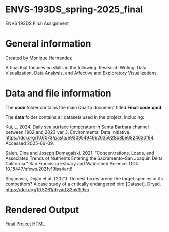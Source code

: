 # ENVS-193DS_spring-2025_final

ENVS 193DS Final Assignment

# General information

Created by Monique Hernandez

A final that focuses on skills in the following: Research Writing, Data Visualization, Data Analysis, and Affective and Exploratory Visualizations.

# Data and file information

The **code** folder contains the main Quarto document titled **Final-code.qmd**.

The **data** folder contains all datasets used in the project, including:

Kui, L. 2024. Daily sea surface temperature in Santa Barbara channel between 1982 and 2023 ver 3. Environmental Data Initiative. https://doi.org/10.6073/pasta/e930954949b2635928b8be6824630f84. Accessed 2025-06-09.

Saleh, Dina and Joseph Domagalski. 2021. “Concentrations, Loads, and Associated Trends of Nutrients Entering the Sacramento–San Joaquin Delta, California.” San Francisco Estuary and Watershed Science. DOI: 10.15447/sfews.2021v19iss4art6.

 Stojanovic, Dejan et al. (2021). Do nest boxes breed the target species or its competitors? A case study of a critically endangered bird [Dataset]. Dryad. https://doi.org/10.5061/dryad.83bk3j9sb

# Rendered Output
[Final Project HTML](https://moniqueallyson.github.io/ENVS-193DS_spring-2025_final/code/final.html)
